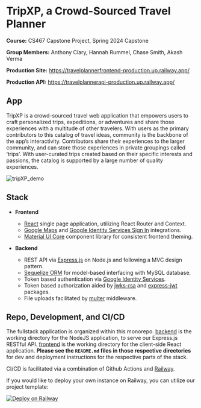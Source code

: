 # TripXP, a Crowd-Sourced Travel Planner
**Course:** CS467 Capstone Project, Spring 2024 Capstone

**Group Members:** Anthony Clary, Hannah Rummel, Chase Smith, Akash Verma

**Production Site:** <https://travelplannerfrontend-production.up.railway.app/>

**Production API:** <https://travelplannerapi-production.up.railway.app/>

## App
TripXP is a crowd-sourced travel web application that empowers users to craft personalized trips, expeditions, or adventures and share those experiences with a multitude of other travelers. With users as the primary contributors to this catalog of travel ideas, community is the backbone of the app’s interactivity. Contributors share their experiences to the larger community, and can store those experiences in private groupings called ‘trips’. With user-curated trips created based on their specific interests and passions, the catalog is supported by a large number of quality experiences.

![tripXP_demo](https://github.com/CS467-S24-TravelPlanner/TripXP/assets/9044153/43b4a125-1f7c-4a6b-bb6b-606eb5f7aae4)

## Stack
* **Frontend**​
  * [React](https://react.dev/) single page application, utilizing React Router and Context. ​
  * [Google Maps](https://developers.google.com/maps) and [Google Identity Services Sign In](https://developers.google.com/identity) integrations.​
  * [Material UI Core](https://mui.com/material-ui/getting-started/) component library for consistent frontend theming. ​

* **Backend​**​
  * REST API via [Express.js](https://expressjs.com/) on Node.js and following a MVC design pattern.​
  * [Sequelize ORM](https://sequelize.org/) for model-based interfacing with MySQL database.​
  * Token based authentication via [Google Identity Services](https://developers.google.com/identity).​
  * Token based authorization aided by [jwks-rsa](https://www.npmjs.com/package/jwks-rsa) and [express-jwt](https://www.npmjs.com/package/express-jwt) packages.​
  * File uploads facilitated by [multer](https://www.npmjs.com/package/multer) middleware.​

## Repo, Development, and CI/CD
The fullstack application is organized within this monorepo. [backend](/backend) is the working directory for the NodeJS application, to serve our Express.js RESTful API. [frontend](/frontend) is the working directory for the client-side React application. **Please see the `README.md` files in those respective directories** for dev and deployment instructions for the respective parts of the stack. 

CI/CD is facilitated via a combination of Github Actions and [Railway](https://railway.app/). 

If you would like to deploy your own instance on Railway, you can utilize our project template: 

[![Deploy on Railway](https://railway.app/button.svg)](https://railway.app/template/PQ_rwp)
